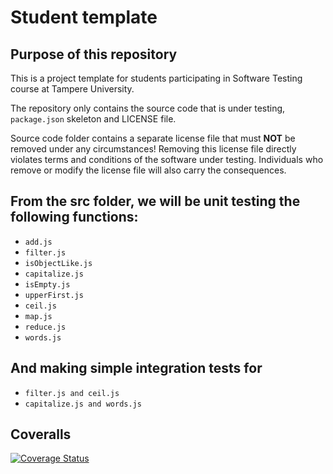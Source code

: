 # Student template

## Purpose of this repository

This is a project template for students participating in Software Testing course
at Tampere University.

The repository only contains the source code that is under testing, `package.json` skeleton
and LICENSE file.

Source code folder contains a separate license file that must **NOT** be removed under any circumstances!
Removing this license file directly violates terms and conditions of the software under testing.
Individuals who remove or modify the license file will also carry the consequences.

## From the src folder, we will be unit testing the following functions: 

- `add.js`
- `filter.js`
- `isObjectLike.js`
- `capitalize.js`
- `isEmpty.js`
- `upperFirst.js`
- `ceil.js`
- `map.js`
- `reduce.js`
- `words.js`

## And making simple integration tests for
- `filter.js and ceil.js`
- `capitalize.js and words.js`

## Coveralls
[![Coverage Status](https://coveralls.io/repos/github/SiinaIng/software_testing_project/badge.svg?branch=master)](https://coveralls.io/github/SiinaIng/software_testing_project?branch=master)
